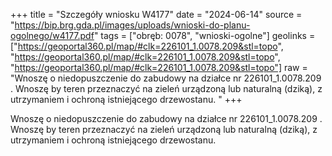 +++
title = "Szczegóły wniosku W4177"
date = "2024-06-14"
source = "https://bip.brg.gda.pl/images/uploads/wnioski-do-planu-ogolnego/w4177.pdf"
tags = ["obręb: 0078", "wnioski-ogolne"]
geolinks = ["https://geoportal360.pl/map/#clk=226101_1.0078.209&stl=topo", "https://geoportal360.pl/map/#clk=226101_1.0078.209&stl=topo", "https://geoportal360.pl/map/#clk=226101_1.0078.209&stl=topo"]
raw = "Wnoszę o niedopuszczenie do zabudowy na działce nr 226101_1.0078.209 . Wnoszę by teren przeznaczyć na zieleń urządzoną lub naturalną (dziką), z utrzymaniem i ochroną istniejącego drzewostanu. "
+++

Wnoszę o niedopuszczenie do zabudowy na działce nr 226101_1.0078.209 . Wnoszę
by teren przeznaczyć na zieleń urządzoną lub naturalną (dziką), z utrzymaniem i ochroną
istniejącego drzewostanu.



